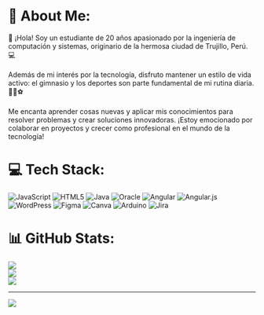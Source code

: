 # 💫 About Me:
👋 ¡Hola! Soy un estudiante de 20 años apasionado por la ingeniería de computación y sistemas, originario de la hermosa ciudad de Trujillo, Perú. 💻<br><br>Además de mi interés por la tecnología, disfruto mantener un estilo de vida activo: el gimnasio y los deportes son parte fundamental de mi rutina diaria. 🏋️‍♂️⚽<br><br>Me encanta aprender cosas nuevas y aplicar mis conocimientos para resolver problemas y crear soluciones innovadoras. ¡Estoy emocionado por colaborar en proyectos y crecer como profesional en el mundo de la tecnología!


# 💻 Tech Stack:
![JavaScript](https://img.shields.io/badge/javascript-%23323330.svg?style=for-the-badge&logo=javascript&logoColor=%23F7DF1E) ![HTML5](https://img.shields.io/badge/html5-%23E34F26.svg?style=for-the-badge&logo=html5&logoColor=white) ![Java](https://img.shields.io/badge/java-%23ED8B00.svg?style=for-the-badge&logo=openjdk&logoColor=white) ![Oracle](https://img.shields.io/badge/Oracle-F80000?style=for-the-badge&logo=oracle&logoColor=white) ![Angular](https://img.shields.io/badge/angular-%23DD0031.svg?style=for-the-badge&logo=angular&logoColor=white) ![Angular.js](https://img.shields.io/badge/angular.js-%23E23237.svg?style=for-the-badge&logo=angularjs&logoColor=white) ![WordPress](https://img.shields.io/badge/WordPress-%23117AC9.svg?style=for-the-badge&logo=WordPress&logoColor=white) ![Figma](https://img.shields.io/badge/figma-%23F24E1E.svg?style=for-the-badge&logo=figma&logoColor=white) ![Canva](https://img.shields.io/badge/Canva-%2300C4CC.svg?style=for-the-badge&logo=Canva&logoColor=white) ![Arduino](https://img.shields.io/badge/-Arduino-00979D?style=for-the-badge&logo=Arduino&logoColor=white) ![Jira](https://img.shields.io/badge/jira-%230A0FFF.svg?style=for-the-badge&logo=jira&logoColor=white)
# 📊 GitHub Stats:
![](https://github-readme-stats.vercel.app/api?username=MarceloEscobal&theme=dark&hide_border=true&include_all_commits=false&count_private=false)<br/>
![](https://github-readme-streak-stats.herokuapp.com/?user=MarceloEscobal&theme=dark&hide_border=true)<br/>
![](https://github-readme-stats.vercel.app/api/top-langs/?username=MarceloEscobal&theme=dark&hide_border=true&include_all_commits=false&count_private=false&layout=compact)

---
[![](https://visitcount.itsvg.in/api?id=MarceloEscobal&icon=0&color=0)](https://visitcount.itsvg.in)

<!-- Proudly created with GPRM ( https://gprm.itsvg.in ) -->
